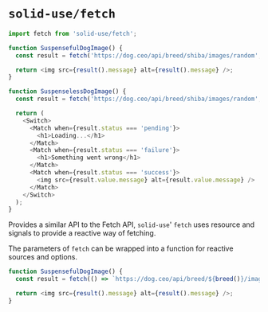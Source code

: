 # `solid-use/fetch`

```js
import fetch from 'solid-use/fetch';

function SuspensefulDogImage() {
  const result = fetch('https://dog.ceo/api/breed/shiba/images/random', undefined, true).json();

  return <img src={result().message} alt={result().message} />;
}

function SuspenselessDogImage() {
  const result = fetch('https://dog.ceo/api/breed/shiba/images/random', undefined, false).json();

  return (
    <Switch>
      <Match when={result.status === 'pending'}>
        <h1>Loading...</h1>
      </Match>
      <Match when={result.status === 'failure'}>
        <h1>Something went wrong</h1>
      </Match>
      <Match when={result.status === 'success'}>
        <img src={result.value.message} alt={result.value.message} />
      </Match>
    </Switch>
  );
}
```

Provides a similar API to the Fetch API, `solid-use`' `fetch` uses resource and signals to provide a reactive way of fetching.

The parameters of `fetch` can be wrapped into a function for reactive sources and options.

```js
function SuspensefulDogImage() {
  const result = fetch(() => `https://dog.ceo/api/breed/${breed()}/images/random`, () => ({ mode: mode() }), true).json();

  return <img src={result().message} alt={result().message} />;
}
```

